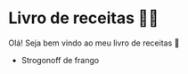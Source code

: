 # Livro de receitas :woman_cook:

Olá! Seja bem vindo ao meu livro de receitas :wave:

- Strogonoff de frango

